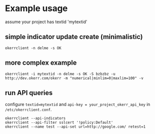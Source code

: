 # Example usage #

assume your project has textid 'mytextid'

## simple indicator update create (minimalistic) ##

~~~
okerrclient -n delme -s OK 
~~~

## more complex example ##
~~~
okerrclient -i mytextid -n delme -s OK -S bzbzbz -u http://dev.okerr.com/okerr -m "numerical|minlim=0|maxlim=100" -v
~~~

## run API queries
configure `textid=mytextid` and `api-key = your_project_okerr_api_key` in `/etc/okerrclient.conf`.

~~~
okerrclient --api-indicators
okerrclient --api-filter sslcert '!policy:Default'
okerrclient --name test --api-set url=http://google.com/ retest=1 
~~~
